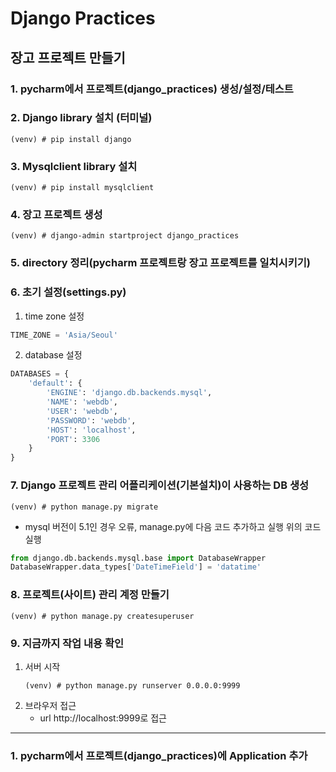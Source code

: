 # Django Practices

## 장고 프로젝트 만들기

### 1. pycharm에서 프로젝트(django_practices) 생성/설정/테스트

### 2. Django library 설치 (터미널)
~~~shell
(venv) # pip install django
~~~

### 3. Mysqlclient library 설치
~~~shell
(venv) # pip install mysqlclient
~~~

### 4. 장고 프로젝트 생성
~~~shell
(venv) # django-admin startproject django_practices
~~~

### 5. directory 정리(pycharm 프로젝트랑 장고 프로젝트를 일치시키기)

### 6. 초기 설정(settings.py)
1) time zone 설정
~~~python
TIME_ZONE = 'Asia/Seoul'
~~~
2) database 설정
~~~python
DATABASES = {
    'default': {
        'ENGINE': 'django.db.backends.mysql',
        'NAME': 'webdb',
        'USER': 'webdb',
        'PASSWORD': 'webdb',
        'HOST': 'localhost',
        'PORT': 3306
    }
}
~~~

### 7. Django 프로젝트 관리 어플리케이션(기본설치)이 사용하는 DB 생성
~~~shell
(venv) # python manage.py migrate
~~~
* mysql 버전이 5.1인 경우 오류, manage.py에 다음 코드 추가하고 실행 위의 코드 실행
~~~python
from django.db.backends.mysql.base import DatabaseWrapper
DatabaseWrapper.data_types['DateTimeField'] = 'datatime'
~~~

### 8. 프로젝트(사이트) 관리 계정 만들기
~~~shell
(venv) # python manage.py createsuperuser
~~~

### 9. 지금까지 작업 내용 확인
1) 서버 시작
   ~~~shell
   (venv) # python manage.py runserver 0.0.0.0:9999
   ~~~
2) 브라우저 접근
   - url http://localhost:9999로 접근

----------------------------------------------------

### 1. pycharm에서 프로젝트(django_practices)에 Application 추가


